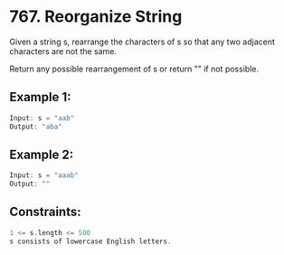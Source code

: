 # 767. Reorganize String


Given a string s, rearrange the characters of s so that any two adjacent characters are not the same.

Return any possible rearrangement of s or return "" if not possible.

 

## Example 1:

```c
Input: s = "aab"
Output: "aba"
```

## Example 2:

```c
Input: s = "aaab"
Output: ""
```

## Constraints:

```c
1 <= s.length <= 500
s consists of lowercase English letters.
```